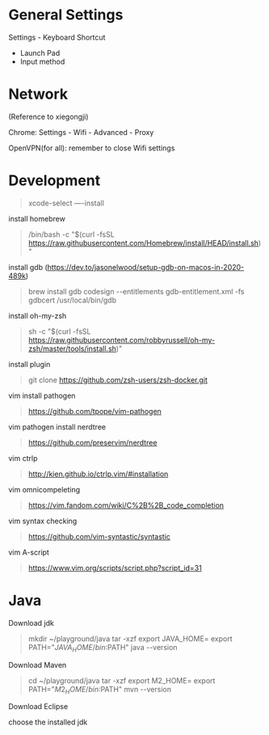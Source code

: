 # General Settings

Settings - Keyboard Shortcut 

- Launch Pad
- Input method

# Network

(Reference to xiegongji)

Chrome: Settings - Wifi - Advanced - Proxy 

OpenVPN(for all): remember to close Wifi settings

# Development

> xcode-select —-install

install homebrew

>  /bin/bash -c "$(curl -fsSL https://raw.githubusercontent.com/Homebrew/install/HEAD/install.sh)"

install gdb (https://dev.to/jasonelwood/setup-gdb-on-macos-in-2020-489k)

> brew install gdb
> codesign --entitlements gdb-entitlement.xml -fs gdbcert /usr/local/bin/gdb

install oh-my-zsh

> sh -c "$(curl -fsSL https://raw.githubusercontent.com/robbyrussell/oh-my-zsh/master/tools/install.sh)"

install plugin

> git clone https://github.com/zsh-users/zsh-docker.git

vim install pathogen

> https://github.com/tpope/vim-pathogen

vim pathogen install nerdtree

> https://github.com/preservim/nerdtree

vim ctrlp

> http://kien.github.io/ctrlp.vim/#installation

vim omnicompeleting

> https://vim.fandom.com/wiki/C%2B%2B_code_completion

vim syntax checking
> https://github.com/vim-syntastic/syntastic

vim A-script
> https://www.vim.org/scripts/script.php?script_id=31

# Java

Download jdk

> mkdir ~/playground/java
> tar -xzf
> export JAVA_HOME=
> export PATH="$JAVA_HOME/bin:$PATH"
> java --version

Download Maven

> cd ~/playground/java
> tar -xzf
> export M2_HOME=
> export PATH="$M2_HOME/bin:$PATH"
> mvn --version

Download Eclipse

choose the installed jdk

